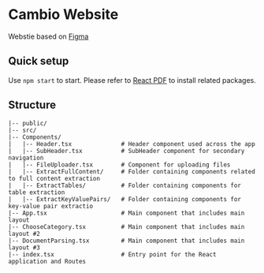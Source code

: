 # Cambio Website
Webstie based on [Figma](https://www.figma.com/design/ZEELu7pfjIC5qBCQJChrRy/Cambio?node-id=0-1&m=dev&t=I1lLTecdVwJ1eQm9-1)

## Quick setup

Use `npm start` to start.
Please refer to [React PDF](https://github.com/wojtekmaj/react-pdf) to install related packages.

## Structure

    |-- public/
    |-- src/
    |-- Components/
    |   |-- Header.tsx              # Header component used across the app
    |   |-- SubHeader.tsx           # SubHeader component for secondary navigation
    |   |-- FileUploader.tsx        # Component for uploading files
    |   |-- ExtractFullContent/     # Folder containing components related to full content extraction
    |   |-- ExtractTables/          # Folder containing components for table extraction
    |   |-- ExtractKeyValuePairs/   # Folder containing components for key-value pair extractio
    |-- App.tsx                     # Main component that includes main layout
    |-- ChooseCategory.tsx          # Main component that includes main layout #2
    |-- DocumentParsing.tsx         # Main component that includes main layout #3
    |-- index.tsx                   # Entry point for the React application and Routes
